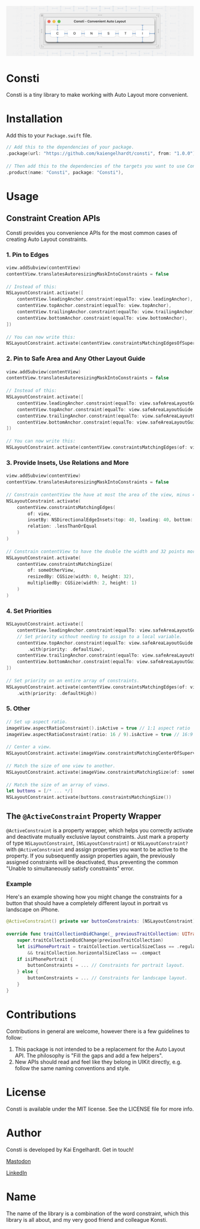 ![Header image for Consti, the library providing convenience APIs for Apple's Auto Layout](.images/header.png "Header image – 'Consti - Convenient Auto Layout'")

# Consti
Consti is a tiny library to make working with Auto Layout more convenient.

# Installation
Add this to your `Package.swift` file.

```swift
// Add this to the dependencies of your package.
.package(url: "https://github.com/kaiengelhardt/consti", from: "1.0.0"),

// Then add this to the dependencies of the targets you want to use Consti in.
.product(name: "Consti", package: "Consti"),
```

# Usage

## Constraint Creation APIs
Consti provides you convenience APIs for the most common cases of creating Auto Layout constraints.

### 1. Pin to Edges
```swift
view.addSubview(contentView)
contentView.translatesAutoresizingMaskIntoConstraints = false

// Instead of this:
NSLayoutConstraint.activate([
	contentView.leadingAnchor.constraint(equalTo: view.leadingAnchor),
	contentView.topAnchor.constraint(equalTo: view.topAnchor),
	contentView.trailingAnchor.constraint(equalTo: view.trailingAnchor),
	contentView.bottomAnchor.constraint(equalTo: view.bottomAnchor),
])

// You can now write this:
NSLayoutConstraint.activate(contentView.constraintsMatchingEdgesOfSuperview())
```

### 2. Pin to Safe Area and Any Other Layout Guide
```swift
view.addSubview(contentView)
contentView.translatesAutoresizingMaskIntoConstraints = false

// Instead of this:
NSLayoutConstraint.activate([
	contentView.leadingAnchor.constraint(equalTo: view.safeAreaLayoutGuide.leadingAnchor),
	contentView.topAnchor.constraint(equalTo: view.safeAreaLayoutGuide.topAnchor),
	contentView.trailingAnchor.constraint(equalTo: view.safeAreaLayoutGuide.trailingAnchor),
	contentView.bottomAnchor.constraint(equalTo: view.safeAreaLayoutGuide.bottomAnchor),
])

// You can now write this:
NSLayoutConstraint.activate(contentView.constraintsMatchingEdges(of: view.safeAreaLayoutGuide))
```

### 3. Provide Insets, Use Relations and More
```swift
view.addSubview(contentView)
contentView.translatesAutoresizingMaskIntoConstraints = false

// Constrain contentView the have at most the area of the view, minus 40 points on each side.
NSLayoutConstraint.activate(
	contentView.constraintsMatchingEdges(
		of: view,
		insetBy: NSDirectionalEdgeInsets(top: 40, leading: 40, bottom: 40, trailing: 40),
		relation: .lessThanOrEqual
	)
)

// Constrain contentView to have the double the width and 32 points more in height than someOtherView.
NSLayoutConstraint.activate(
	contentView.constraintsMatchingSize(
		of: someOtherView,
		resizedBy: CGSize(width: 0, height: 32),
		multipliedBy: CGSize(width: 2, height: 1)
	)
)
```

### 4. Set Priorities
```swift
NSLayoutConstraint.activate([
	contentView.leadingAnchor.constraint(equalTo: view.safeAreaLayoutGuide.leadingAnchor),
	// Set priority without needing to assign to a local variable.
	contentView.topAnchor.constraint(equalTo: view.safeAreaLayoutGuide.topAnchor)
		.with(priority: .defaultLow),
	contentView.trailingAnchor.constraint(equalTo: view.safeAreaLayoutGuide.trailingAnchor),
	contentView.bottomAnchor.constraint(equalTo: view.safeAreaLayoutGuide.bottomAnchor),
])

// Set priority on an entire array of constraints.
NSLayoutConstraint.activate(contentView.constraintsMatchingEdges(of: view.safeAreaLayoutGuide)
	.with(priority: .defaultHigh))
```

### 5. Other
```swift
// Set up aspect ratio.
imageView.aspectRatioConstraint().isActive = true // 1:1 aspect ratio
imageView.aspectRatioConstraint(ratio: 16 / 9).isActive = true // 16:9 aspect ratio

// Center a view.
NSLayoutConstraint.activate(imageView.constraintsMatchingCenterOfSuperview())

// Match the size of one view to another.
NSLayoutConstraint.activate(imageView.constraintsMatchingSize(of: someOtherView))

// Match the size of an array of views.
let buttons = [/* ... */]
NSLayoutConstraint.activate(buttons.constraintsMatchingSize())
```


## The `@ActiveConstraint` Property Wrapper
`@ActiveConstraint` is a property wrapper, which helps you correctly activate and deactivate mutually exclusive layout constraints. Just mark a property of type `NSLayoutConstraint`, `[NSLayoutConstraint]` or `NSLayoutConstraint?` with `@ActiveConstraint` and assign properties you want to be active to the property. If you subsequently assign properties again, the previously assigned constraints will be deactivated, thus preventing the common "Unable to simultaneously satisfy constraints" error.

### Example
Here's an example showing how you might change the constraints for a button that should have a completely different layout in portrait vs landscape on iPhone.

```swift
@ActiveConstraint() private var buttonConstraints: [NSLayoutConstraint]

override func traitCollectionDidChange(_ previousTraitCollection: UITraitCollection?) {
	super.traitCollectionDidChange(previousTraitCollection)
	let isiPhonePortrait = traitCollection.verticalSizeClass == .regular
		&& traitCollection.horizontalSizeClass == .compact
	if isiPhonePortrait {
		buttonConstraints = ... // Constraints for portrait layout.
	} else {
		buttonConstraints = ... // Constraints for landscape layout.
	}
}

```

# Contributions
Contributions in general are welcome, however there is a few guidelines to follow:

1. This package is not intended to be a replacement for the Auto Layout API. The philosophy is "Fill the gaps and add a few helpers".
2. New APIs should read and feel like they belong in UIKit directly, e.g. follow the same naming conventions and style.

# License
Consti is available under the MIT license. See the LICENSE file for more info.

# Author
Consti is developed by Kai Engelhardt. Get in touch!

[Mastodon](https://mastodon.social/@kaiengelhardt)

[LinkedIn](https://www.linkedin.com/in/kaiengelhardt/)

# Name
The name of the library is a combination of the word constraint, which this library is all about, and my very good friend and colleague Konsti.

